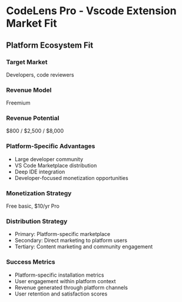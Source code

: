 # CodeLens Pro - Vscode Extension Market Fit

## Platform Ecosystem Fit

### Target Market
Developers, code reviewers

### Revenue Model
Freemium

### Revenue Potential
$800 / $2,500 / $8,000

### Platform-Specific Advantages
- Large developer community
- VS Code Marketplace distribution
- Deep IDE integration
- Developer-focused monetization opportunities

### Monetization Strategy
Free basic, $10/yr Pro

### Distribution Strategy
- Primary: Platform-specific marketplace
- Secondary: Direct marketing to platform users
- Tertiary: Content marketing and community engagement

### Success Metrics
- Platform-specific installation metrics
- User engagement within platform context
- Revenue generated through platform channels
- User retention and satisfaction scores
